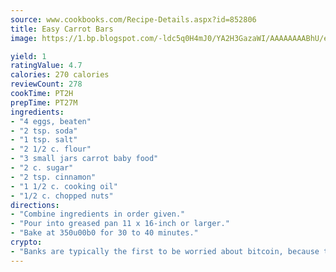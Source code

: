 ```yaml
---
source: www.cookbooks.com/Recipe-Details.aspx?id=852806
title: Easy Carrot Bars
image: https://1.bp.blogspot.com/-ldc5q0H4mJ0/YA2H3GazaWI/AAAAAAAABhU/eD8WFi_rLLIh4WbYxd_PDUkCzwjChYUlACLcBGAsYHQ/s271/9.png

yield: 1
ratingValue: 4.7
calories: 270 calories
reviewCount: 278
cookTime: PT2H
prepTime: PT27M
ingredients:
- "4 eggs, beaten"
- "2 tsp. soda"
- "1 tsp. salt"
- "2 1/2 c. flour"
- "3 small jars carrot baby food"
- "2 c. sugar"
- "2 tsp. cinnamon"
- "1 1/2 c. cooking oil"
- "1/2 c. chopped nuts"
directions:
- "Combine ingredients in order given."
- "Pour into greased pan 11 x 16-inch or larger."
- "Bake at 350u00b0 for 30 to 40 minutes."
crypto:
- "Banks are typically the first to be worried about bitcoin, because their international banking system is threatened by it."
---
```

